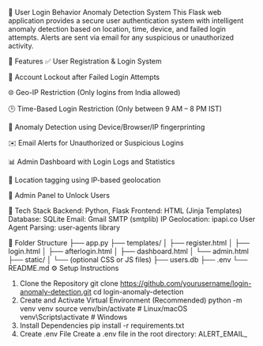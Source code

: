 🔐 User Login Behavior Anomaly Detection System
This Flask web application provides a secure user authentication system with intelligent anomaly detection based on location, time, device, and failed login attempts. Alerts are sent via email for any suspicious or unauthorized activity.

🧠 Features
✅ User Registration & Login System

🔐 Account Lockout after Failed Login Attempts

🌐 Geo-IP Restriction (Only logins from India allowed)

🕒 Time-Based Login Restriction (Only between 9 AM – 8 PM IST)

🧠 Anomaly Detection using Device/Browser/IP fingerprinting

✉️ Email Alerts for Unauthorized or Suspicious Logins

📊 Admin Dashboard with Login Logs and Statistics

📍 Location tagging using IP-based geolocation

🔧 Admin Panel to Unlock Users

🧰 Tech Stack
Backend: Python, Flask
Frontend: HTML (Jinja Templates)
Database: SQLite
Email: Gmail SMTP (smtplib)
IP Geolocation: ipapi.co
User Agent Parsing: user-agents library

📂 Folder Structure
├── app.py
├── templates/
│   ├── register.html
│   ├── login.html
│   ├── afterlogin.html
│   ├── dashboard.html
│   └── admin.html
├── static/
│   └── (optional CSS or JS files)
├── users.db
├── .env
└── README.md
⚙️ Setup Instructions
1. Clone the Repository
git clone https://github.com/yourusername/login-anomaly-detection.git
cd login-anomaly-detection
2. Create and Activate Virtual Environment (Recommended)
python -m venv venv
source venv/bin/activate  # Linux/macOS
venv\Scripts\activate     # Windows
3. Install Dependencies
pip install -r requirements.txt
4. Create .env File
Create a .env file in the root directory:
ALERT_EMAIL_
